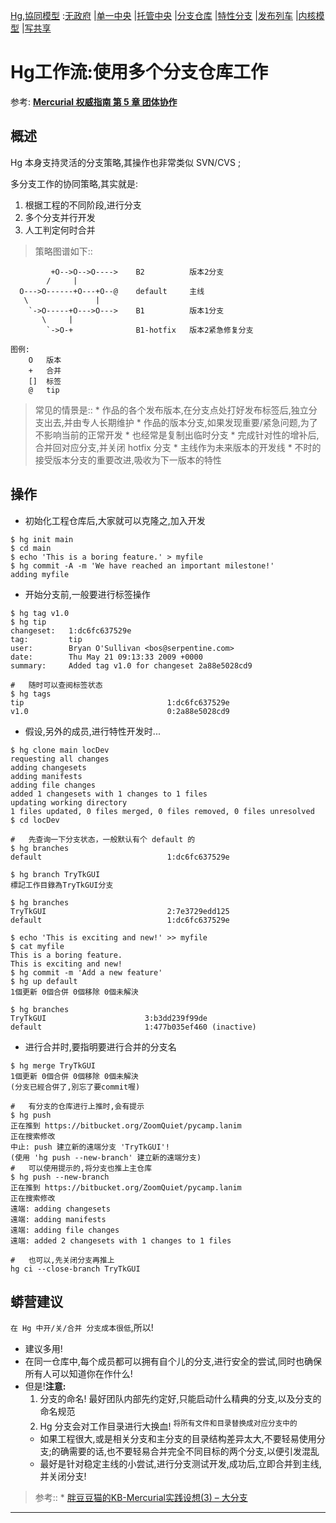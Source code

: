 [Hg](HgUsage.md),[協同模型](HgFlows.md)
:[无政府](HgFlowAnarchy.md)
|[单一中央](HgFlowCentralAlone.md)
|[托管中央](HgFlowCentreDepository.md)
|[分支仓库](HgFlowBranchRepos.md)
|[特性分支](HgFlowBranchFeatures.md)
|[发布列车](HgFlowReleaseTrain.md)
|[内核模型](HgFlowLiunxKernel.md)
|[写共享](HgFlowShaReadWrite.md)

# Hg工作流:使用多个分支仓库工作 #


参考: **[Mercurial 权威指南 第 5 章 团体协作](http://i18n-zh.googlecode.com/svn/www/hgbook/zh/collaborating-with-other-people.html)**


## 概述 ##
Hg 本身支持灵活的分支策略,其操作也非常类似 SVN/CVS ;

多分支工作的协同策略,其实就是:
  1. 根据工程的不同阶段,进行分支
  1. 多个分支并行开发
  1. 人工判定何时合并

> 策略图谱如下::
```
         +O-->O-->O---->    B2          版本2分支
        /     |
  O--->O------+O---+O--@    default     主线
   \               |
    `->O-----+O--->O--->    B1          版本1分支
       \     |
        `->O-+              B1-hotfix   版本2紧急修复分支

图例:
    O   版本
    +   合并
    []  标签
    @   tip
```

> 常见的情景是::
    * 作品的各个发布版本,在分支点处打好发布标签后,独立分支出去,并由专人长期维护
    * 作品的版本分支,如果发现重要/紧急问题,为了不影响当前的正常开发
      * 也经常是复制出临时分支
      * 完成针对性的增补后,合并回对应分支,并关闭 hotfix 分支
    * 主线作为未来版本的开发线
      * 不时的接受版本分支的重要改进,吸收为下一版本的特性

## 操作 ##
  * 初始化工程仓库后,大家就可以克隆之,加入开发
```
$ hg init main
$ cd main
$ echo 'This is a boring feature.' > myfile
$ hg commit -A -m 'We have reached an important milestone!'
adding myfile
```
  * 开始分支前,一般要进行标签操作
```
$ hg tag v1.0
$ hg tip
changeset:   1:dc6fc637529e
tag:         tip
user:        Bryan O'Sullivan <bos@serpentine.com>
date:        Thu May 21 09:13:33 2009 +0000
summary:     Added tag v1.0 for changeset 2a88e5028cd9

#   随时可以查阅标签状态
$ hg tags
tip                                1:dc6fc637529e
v1.0                               0:2a88e5028cd9
```
  * 假设,另外的成员,进行特性开发时...
```
$ hg clone main locDev
requesting all changes
adding changesets
adding manifests
adding file changes
added 1 changesets with 1 changes to 1 files
updating working directory
1 files updated, 0 files merged, 0 files removed, 0 files unresolved
$ cd locDev

#   先查询一下分支状态，一般默认有个 default 的
$ hg branches
default                            1:dc6fc637529e

$ hg branch TryTkGUI
標記工作目錄為TryTkGUI分支

$ hg branches
TryTkGUI                           2:7e3729edd125
default                            1:dc6fc637529e

$ echo 'This is exciting and new!' >> myfile
$ cat myfile
This is a boring feature.
This is exciting and new!
$ hg commit -m 'Add a new feature'
$ hg up default
1個更新 0個合併 0個移除 0個未解決

$ hg branches 
TryTkGUI                      3:b3dd239f99de
default                       1:477b035ef460 (inactive)
```
  * 进行合并时,要指明要进行合并的分支名
```
$ hg merge TryTkGUI
1個更新 0個合併 0個移除 0個未解決
(分支已經合併了,別忘了要commit喔)

#   有分支的仓库进行上推时,会有提示
$ hg push
正在推到 https://bitbucket.org/ZoomQuiet/pycamp.lanim
正在搜索修改
中止: push 建立新的遠端分支 'TryTkGUI'!
(使用 'hg push --new-branch' 建立新的遠端分支)
#   可以使用提示的,将分支也推上主仓库
$ hg push --new-branch
正在推到 https://bitbucket.org/ZoomQuiet/pycamp.lanim
正在搜索修改
遠端: adding changesets
遠端: adding manifests
遠端: adding file changes
遠端: added 2 changesets with 1 changes to 1 files

#   也可以,先关闭分支再推上
hg ci --close-branch TryTkGUI
```

## 蟒营建议 ##
`在 Hg 中开/关/合并 分支成本很低`,所以!
  * 建议多用!
  * 在同一仓库中,每个成员都可以拥有自个儿的分支,进行安全的尝试,同时也确保所有人可以知道你在作什么!
  * 但是!**注意:**
    1. 分支的命名! 最好团队内部先约定好,只能启动什么精典的分支,以及分支的命名规范
    1. Hg 分支会对工作目录进行大换血! <sup>将所有文件和目录替换成对应分支中的</sup>
      * 如果工程很大,或是相关分支和主分支的目录结构差异太大,不要轻易使用分支;的确需要的话,也不要轻易合并完全不同目标的两个分支,以便引发混乱
      * 最好是针对稳定主线的小尝试,进行分支测试开发,成功后,立即合并到主线,并关闭分支!

> 参考::
    * [胖豆豆猫的KB-Mercurial实践设想(3) – 大分支](http://www.codingboy.com/zlog/post/28.html)



---


